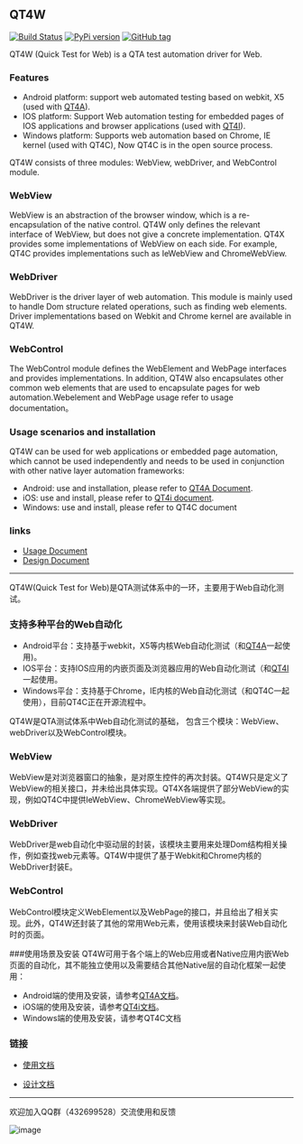 
## QT4W

[![Build Status](https://travis-ci.org/qtacore/QT4W.svg?branch=master)](https://travis-ci.org/qtacore/QT4W)
[![PyPi version](https://img.shields.io/pypi/v/qt4w.svg)](https://pypi.python.org/pypi/qt4w/) 
[![GitHub tag](https://img.shields.io/github/tag/qtacore/qt4w.svg)](https://GitHub.com/qtacore/qt4w/tags/)

QT4W (Quick Test for Web) is a QTA test automation driver for Web.

### Features
* Android platform: support web automated testing based on webkit, X5 (used with [QT4A][1]). 
* IOS platform: Support Web automation testing for embedded pages of IOS applications and browser applications (used with [QT4I][2]).
* Windows platform: Supports web automation based on Chrome, IE kernel (used with QT4C), 
Now QT4C is in the open source process.

QT4W consists of three modules: WebView, webDriver, and WebControl module.

### WebView
WebView is an abstraction of the browser window, which is a re-encapsulation of the native control. QT4W only defines the relevant interface of WebView, but does not give a concrete implementation. QT4X provides some implementations of WebView on each side. For example, QT4C provides implementations such as IeWebView and ChromeWebView.

### WebDriver
WebDriver is the driver layer of web automation. This module is mainly used to handle Dom structure related operations, such as finding web elements. Driver implementations based on Webkit and Chrome kernel are available in QT4W.

### WebControl
The WebControl module defines the WebElement and WebPage interfaces and provides implementations. In addition, QT4W also encapsulates other common web elements that are used to encapsulate pages for web automation.Webelement and WebPage usage refer to usage documentation。

### Usage scenarios and installation
QT4W can be used for web applications or embedded page automation, which cannot be used independently and needs to be used in conjunction with other native layer automation frameworks:
* Android:  use and installation, please refer to [QT4A Document](https://qt4a.readthedocs.io/zh_CN/latest/web_test.html).
* iOS: use and install, please refer to [QT4i document](https://qt4i.readthedocs.io/zh_CN/latest/advance/webview.html).
* Windows: use and install, please refer to QT4C document
### links
* [Usage Document](https://qt4w.readthedocs.io/zh_CN/latest/index.html)
* [Design Document](https://github.com/qtacore/QT4W/blob/master/design.md)
------------------------------
 QT4W(Quick Test for Web)是QTA测试体系中的一环，主要用于Web自动化测试。
### 支持多种平台的Web自动化
* Android平台：支持基于webkit，X5等内核Web自动化测试（和[QT4A][1]一起使用)。
* IOS平台：支持IOS应用的内嵌页面及浏览器应用的Web自动化测试（和[QT4I][2]一起使用。
* Windows平台：支持基于Chrome，IE内核的Web自动化测试（和QT4C一起使用），目前QT4C正在开源流程中。

QT4W是QTA测试体系中Web自动化测试的基础， 包含三个模块：WebView、webDriver以及WebControl模块。 

### WebView
WebView是对浏览器窗口的抽象，是对原生控件的再次封装。QT4W只是定义了WebView的相关接口，并未给出具体实现。QT4X各端提供了部分WebView的实现，例如QT4C中提供IeWebView、ChromeWebView等实现。

### WebDriver
WebDriver是web自动化中驱动层的封装，该模块主要用来处理Dom结构相关操作，例如查找web元素等。QT4W中提供了基于Webkit和Chrome内核的WebDriver封装E。


### WebControl
WebControl模块定义WebElement以及WebPage的接口，并且给出了相关实现。此外，QT4W还封装了其他的常用Web元素，使用该模块来封装Web自动化时的页面。

###使用场景及安装
QT4W可用于各个端上的Web应用或者Native应用内嵌Web页面的自动化，其不能独立使用以及需要结合其他Native层的自动化框架一起使用：
* Android端的使用及安装，请参考[QT4A文档](https://qt4a.readthedocs.io/zh_CN/latest/web_test.html)。
* iOS端的使用及安装，请参考[QT4i文档](https://qt4i.readthedocs.io/zh_CN/latest/advance/webview.html)。
* Windows端的使用及安装，请参考QT4C文档

### 链接

* [使用文档](https://qt4w.readthedocs.io/zh_CN/latest/index.html)
* [设计文档](https://github.com/qtacore/QT4W/blob/master/design.md)


  [1]: https://github.com/Tencent/QT4A
  [2]: https://github.com/Tencent/QT4i
  
 ------------------------------

欢迎加入QQ群（432699528）交流使用和反馈

![image](https://github.com/Tencent/QTAF/blob/master/docs/misc/qq_group.png)
 
